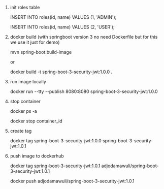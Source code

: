 1. init roles table
 
   INSERT INTO roles(id, name) VALUES (1, 'ADMIN');

   INSERT INTO roles(id, name) VALUES (2, 'USER');

2. docker build (with springboot version 3 no need Dockerfile but for this we use it just for demo)

   mvn spring-boot:build-image

   or

   docker build -t spring-boot-3-security-jwt:1.0.0 .

3. run image locally

   docker run --tty --publish 8080:8080 spring-boot-3-security-jwt:1.0.0

4. stop container 

    docker ps -a

    docker stop container_id

5. create tag

   docker tag spring-boot-3-security-jwt:1.0.0 spring-boot-3-security-jwt:1.0.1

6. push image to dockerhub

   docker tag spring-boot-3-security-jwt:1.0.1 adjodamawuli/spring-boot-3-security-jwt:1.0.1

   docker push adjodamawuli/spring-boot-3-security-jwt:1.0.1

